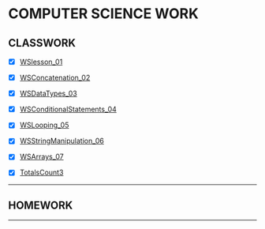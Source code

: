 # COMPUTER SCIENCE WORK

## CLASSWORK

- [x] [WSlesson_01](https://github.com/Techn0Ninja27/school/blob/main/python/calc.py)
- [x] [WSConcatenation_02](https://github.com/Techn0Ninja27/school/blob/main/python/concatenation.py)
- [x] [WSDataTypes_03](https://github.com/Techn0Ninja27/school/blob/main/python/wsdatatypes.py)
- [x] [WSConditionalStatements_04](https://github.com/Techn0Ninja27/school/blob/main/python/conditional%20statements.py)
- [x] [WSLooping_05](https://github.com/Techn0Ninja27/school/blob/main/python/loops.py)
- [x] [WSStringManipulation_06](https://github.com/Techn0Ninja27/school/blob/main/python/stringstuff.py)
- [x] [WSArrays_07](https://github.com/Techn0Ninja27/school/blob/main/python/arrays.py)

- [x] [TotalsCount3](https://github.com/Techn0Ninja27/school/blob/main/python/counting%20thingy.py)
---
## HOMEWORK


---
